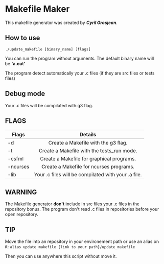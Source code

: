 # Makefile Maker
This makefile generator was created by *__Cyril Grosjean__*.

## How to use
`./update_makefile [binary_name] [flags]`

You can run the program without arguments.
The default binary name will be __'a.out'__

The program detect automatically your .c files (if they are src files or tests files)

## Debug mode

Your .c files will be compilated with g3 flag.

## FLAGS

| Flags | Details |
| ----- |:-------:|
|-d | Create a Makefile with the g3 flag. |
|-t | Create a Makefile with the tests_run mode. |
|-csfml | Create a Makefile for graphical programs. |
|-ncurses | Create a Makefile for ncurses programs. |
|-lib | Your .c files will be compilated with your .a file. |

## WARNING

The Makefile generator **don't** include in src files your .c files in the repository bonus.
The program don't read .c files in repositories before your open repository.

## TIP

Move the file into an repository in your environement path or use an alias on it:
`alias update_makefile [link to your path]/update_makefile`

Then you can use anywhere this script without move it.